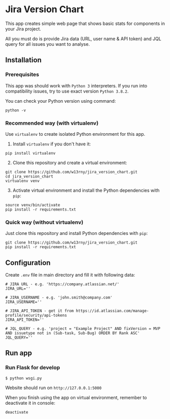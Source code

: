 # Jira Version Chart

This app creates simple web page that shows basic stats for components in your Jira project.

All you must do is provide Jira data (URL, user name & API token) and JQL query for all issues you want to analyse.

## Installation

### Prerequisites

This app was should work with `Python 3` interpreters. If you run into compatibility issues, try to use exact
version `Python 3.8.2`.

You can check your Python version using command:

```
python -v
```

### Recommended way (with virtualenv)

Use `virtualenv` to create isolated Python environment for this app.

1. Install `virtualenv` if you don't have it:

```
pip install virtualenv
```

2. Clone this repository and create a virtual environment:

```
git clone https://github.com/w13rny/jira_version_chart.git
cd jira_version_chart
virtualenv venv
```

3. Activate virtual environment and install the Python dependencies with `pip`:

```
source venv/bin/activate
pip install -r requirements.txt
```

### Quick way (without virtualenv)

Just clone this repository and install Python dependencies with `pip`:

```
git clone https://github.com/w13rny/jira_version_chart.git
pip install -r requirements.txt
```

## Configuration

Create `.env` file in main directory and fill it with following data:

```
# JIRA URL - e.g. 'https://company.atlassian.net/'
JIRA_URL=''

# JIRA_USERNAME - e.g. 'john.smith@company.com'
JIRA_USERNAME=''

# JIRA_API_TOKEN - get it from https://id.atlassian.com/manage-profile/security/api-tokens
JIRA_API_TOKEN=''

# JQL_QUERY - e.g. 'project = "Example Project" AND fixVersion = MVP AND issuetype not in (Sub-task, Sub-Bug) ORDER BY Rank ASC'
JQL_QUERY=''
```

## Run app

### Run Flask for develop

```
$ python wsgi.py
```

Website should run on `http://127.0.0.1:5000`

When you finish using the app on virtual environment, remember to deactivate it in console:

```
deactivate
```